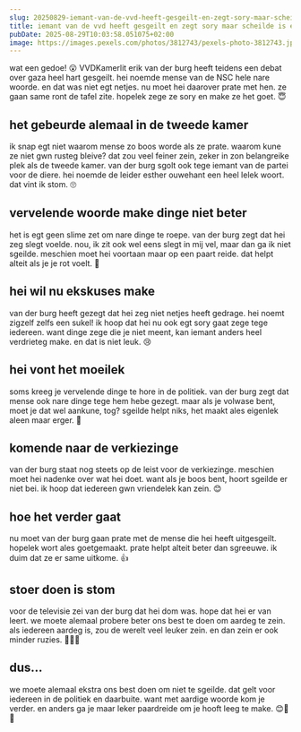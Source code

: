 ```yaml
---
slug: 20250829-iemant-van-de-vvd-heeft-gesgeilt-en-zegt-sory-maar-scheilde-is-egt-erg
title: iemant van de vvd heeft gesgeilt en zegt sory maar scheilde is egt erg
pubDate: 2025-08-29T10:03:58.051075+02:00
image: https://images.pexels.com/photos/3812743/pexels-photo-3812743.jpeg?auto=compress&cs=tinysrgb&dpr=2&h=650&w=940
---
```

wat een gedoe! 😮 VVDKamerlit erik van der burg heeft teidens een debat over gaza heel hart gesgeilt. hei noemde mense van de NSC hele nare woorde. en dat was niet egt netjes. nu moet hei daarover prate met hen. ze gaan same ront de tafel zite. hopelek zege ze sory en make ze het goet. 😇

## het gebeurde alemaal in de tweede kamer
ik snap egt niet waarom mense zo boos worde als ze prate. waarom kune ze niet gwn rusteg bleive? dat zou veel feiner zein, zeker in zon belangreike plek als de tweede kamer. van der burg sgolt ook tege iemant van de partei voor de diere. hei noemde de leider esther ouwehant een heel lelek woort. dat vint ik stom. 🙄

## vervelende woorde make dinge niet beter
het is egt geen slime zet om nare dinge te roepe. van der burg zegt dat hei zeg slegt voelde. nou, ik zit ook wel eens slegt in mij vel, maar dan ga ik niet sgeilde. meschien moet hei voortaan maar op een paart reide. dat helpt alteit als je je rot voelt. 🐴

## hei wil nu ekskuses make
van der burg heeft gezegt dat hei zeg niet netjes heeft gedrage. hei noemt zigzelf zelfs een sukel! ik hoop dat hei nu ook egt sory gaat zege tege iedereen. want dinge zege die je niet meent, kan iemant anders heel verdrieteg make. en dat is niet leuk. 😢

## hei vont het moeilek
soms kreeg je vervelende dinge te hore in de politiek. van der burg zegt dat mense ook nare dinge tege hem hebe gezegt. maar als je volwase bent, moet je dat wel aankune, tog? sgeilde helpt niks, het maakt ales eigenlek aleen maar erger. 🤔

## komende naar de verkiezinge
van der burg staat nog steets op de leist voor de verkiezinge. meschien moet hei nadenke over wat hei doet. want als je boos bent, hoort sgeilde er niet bei. ik hoop dat iedereen gwn vriendelek kan zein. 😊

## hoe het verder gaat
nu moet van der burg gaan prate met de mense die hei heeft uitgesgeilt. hopelek wort ales goetgemaakt. prate helpt alteit beter dan sgreeuwe. ik duim dat ze er same uitkome. 👍

## stoer doen is stom
voor de televisie zei van der burg dat hei dom was. hope dat hei er van leert. we moete alemaal probere beter ons best te doen om aardeg te zein. als iedereen aardeg is, zou de werelt veel leuker zein. en dan zein er ook minder ruzies. 👩🤝👨

## dus... 
we moete alemaal ekstra ons best doen om niet te sgeilde. dat gelt voor iedereen in de politiek en daarbuite. want met aardige woorde kom je verder. en anders ga je maar leker paardreide om je hooft leeg te make. 😊💖🐎
